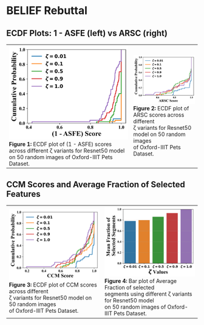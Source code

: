 # BELIEF Rebuttal

## ECDF Plots: 1 - ASFE (left) vs ARSC (right)

<table>
  <tr>
    <td>
      <img src="https://github.com/anonymousuai2025/belief/blob/main/1-asfe_ecdf_zeta0to6.png" width="400"/>
      <br>
      <b>Figure 1:</b> ECDF plot of (1 - ASFE) scores across different ζ variants for Resnet50 model on 50 random images of Oxford-IIIT Pets Dataset.
    </td>
    <td>
      <img src="https://github.com/anonymousuai2025/belief/blob/main/arsc_ecdf_zeta0to6.png" width="400"/>
      <br>
      <b>Figure 2:</b> ECDF plot of ARSC scores across different <br> ζ variants for Resnet50 model on 50 random images <br> of Oxford-IIIT Pets Dataset.
    </td>
  </tr>
</table>

## CCM Scores and Average Fraction of Selected Features 

<table>
  <tr>
    <td>
      <img src="https://github.com/anonymousuai2025/belief/blob/main/ccm_ecdf_zeta0to6.png" width="400"/>
      <br>
      <b>Figure 3:</b> ECDF plot of CCM scores across different <br> ζ variants for Resnet50 model on 50 random images <br> of Oxford-IIIT Pets Dataset.
    </td>
    <td>
      <img src="https://github.com/anonymousuai2025/belief/blob/main/mean_fraction_selected_per_zeta.jpeg" width="400"/>
      <br>
      <b>Figure 4:</b> Bar plot of Average Fraction of selected <br> segments using different ζ variants for Resnet50 model <br> on 50 random images  of Oxford-IIIT Pets Dataset.
    </td>
  </tr>
</table>

